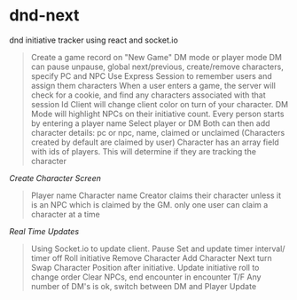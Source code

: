 # dnd-next
dnd initiative tracker using react and socket.io



> Create a game record on "New Game" 
> DM mode or player mode
> DM can pause unpause, global next/previous, create/remove characters, specify PC and NPC
> Use Express Session to remember users and assign them characters
> When a user enters a game, the server will check for a cookie, and find any characters associated with that session Id
> Client will change client color on turn of your character. 
> DM Mode will highlight NPCs on their initiative count.
> Every person starts by entering a player name
> Select player or DM
> Both can then add character details: pc or npc, name, claimed or unclaimed (Characters created by default are claimed by user) 
> Character has an array field with ids of players. This will determine if they are tracking the character



*Create Character Screen*
> Player name
> Character name
> Creator claims their character unless it is an NPC which is claimed by the GM. only one user can claim a character at a time


*Real Time Updates*
> Using Socket.io to update client. 
> Pause
> Set and update timer interval/ timer off
> Roll initiative
> Remove Character
> Add Character
> Next turn
> Swap Character Position after initiative.
> Update initiative roll to change order
> Clear NPCs, end encounter
> in encounter T/F
> Any number of DM's is ok, switch between DM and Player
> Update
